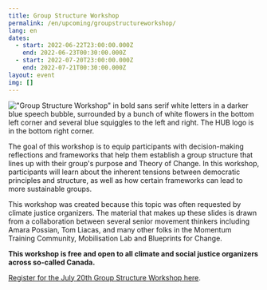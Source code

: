 ```yaml
---
title: Group Structure Workshop
permalink: /en/upcoming/groupstructureworkshop/
lang: en
dates:
  - start: 2022-06-22T23:00:00.000Z
    end: 2022-06-23T00:30:00.000Z
  - start: 2022-07-20T23:00:00.000Z
    end: 2022-07-21T00:30:00.000Z
layout: event
img: []
---
```

!["Group Structure Workshop" in bold sans serif white letters in a darker blue speech bubble, surrounded by a bunch of white flowers in the bottom left corner and several blue squiggles to the left and right. The HUB logo is in the bottom right corner. ](/media/group_structure_workshop_zoom_banner_1_.png "Group Structure Workshop")

The goal of this workshop is to equip participants with decision-making reflections and frameworks that help them establish a group structure that lines up with their group's purpose and Theory of Change. In this workshop, participants will learn about the inherent tensions between democratic principles and structure, as well as how certain frameworks can lead to more sustainable groups. 

This workshop was created because this topic was often requested by climate justice organizers. The material that makes up these slides is drawn from a collaboration between several senior movement thinkers including Amara Possian, Tom Liacas, and many other folks in the Momentum Training Community, Mobilisation Lab and Blueprints for Change.

**This workshop is free and open to all climate and social justice organizers across so-called Canada.**

[Register for the July 20th Group Structure Workshop here](https://us02web.zoom.us/meeting/register/tZAlcO2vqzsoG92Cwe8IHkIZdB4-MOWA-cwk).

[](https://us02web.zoom.us/meeting/register/tZcsceCpqTorHNRGu2sDzADBTwK3O7zLXNxt)[](https://us02web.zoom.us/meeting/register/tZUrd--hqDMtH90_pEk5lCPj2z0RiU8xFEQP)[](https://us02web.zoom.us/meeting/register/tZ0pd-6pqzkpHtLPXsmWz9U_9lrkbl6QMGQM)[](https://us02web.zoom.us/meeting/register/tZEucO-rqDksHdaQtRDRO7SokNgx6Wg-wO9x)[](https://us02web.zoom.us/meeting/register/tZ0oduGuqjovG9wD9uvuYKMzkzixBPlePfuX)[](https://us02web.zoom.us/meeting/register/tZMofuyvqjsoEtdFaMJ6cdJ8ZOdbJBNL1-LH)<!--EndFragment-->